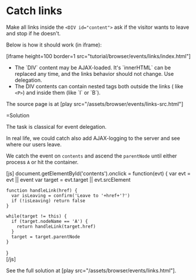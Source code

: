 
# Catch links 

Make all links inside the <code>&lt;DIV id="content"&gt;</code> ask if the visitor wants to leave and stop if he doesn't.

Below is how it should work (in iframe):

[iframe height=100 border=1 src="tutorial/browser/events/links/index.html"]

<ul>
<li>The `DIV` content may be AJAX-loaded. It's `innerHTML` can be replaced any time, and the links behavior should not change. Use delegation.</li>
<li>The DIV contents can contain nested tags both outside the links ( like <code>&lt;P&gt;</code>) and inside them (like `I` or `B`).</li>
</ul>

The source page is at [play src="/assets/browser/events/links-src.html"]



=Solution

The task is classical for event delegation.

In real life, we could catch also add AJAX-logging to the server and see where our users leave.

We catch the event on `contents` and ascend the `parentNode` until either process `A` or hit the container.

[js]
  document.getElementById('contents').onclick = function(evt) {
    var evt = evt || event
    var target = evt.target || evt.srcElement

    function handleLink(href) {    
      var isLeaving = confirm('Leave to '+href+'?')      
      if (!isLeaving) return false
    }
    
    while(target != this) {
      if (target.nodeName == 'A') {
        return handleLink(target.href)
      }
      target = target.parentNode
    }
  }  
[/js]

See the full solution at [play src="/assets/browser/events/links.html"].


